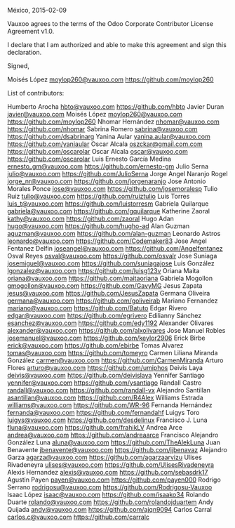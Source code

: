 México, 2015-02-09

Vauxoo agrees to the terms of the Odoo Corporate Contributor License Agreement v1.0.

I declare that I am authorized and able to make this agreement and sign this declaration.

Signed,

Moisés López moylop260@vauxoo.com https://github.com/moylop260

List of contributors:

Humberto Arocha hbto@vauxoo.com https://github.com/hbto
Javier Duran javier@vauxoo.com
Moisés López moylop260@vauxoo.com https://github.com/moylop260
Nhomar Hernández nhomar@vauxoo.com https://github.com/nhomar
Sabrina Romero sabrina@vauxoo.com https://github.com/dsabrinarg
Yanina Aular yanina.aular@vauxoo.com https://github.com/yaniaular
Oscar Alcala oszckar@gmail.com.com https://github.com/oscarolar
Oscar Alcala oscar@vauxoo.com https://github.com/oscarolar
Luis Ernesto García Medina ernesto_gm@vauxoo.com https://github.com/ernesto-gm
Julio Serna julio@vauxoo.com https://github.com/JulioSerna
Jorge Angel Naranjo Rogel jorge_nr@vauxoo.com https://github.com/jorgenaranjo
Jose Antonio Morales Ponce jose@vauxoo.com https://github.com/josemoralesp
Tulio Ruiz tulio@vauxoo.com https://github.com/ruiztulio
Luis Torres luis_t@vauxoo.com https://github.com/luistorresm
Gabriela Quilarque gabriela@vauxoo.com https://github.com/gquilarque
Katherine Zaoral kathy@vauxoo.com https://github.com/zaoral
Hugo Adan hugo@vauxoo.com https://github.com/hugho-ad
Alan Guzman aguzman@vauxoo.com https://github.com/alan-guzman
Leonardo Astros leonardo@vauxoo.com https://github.com/Codemaker83
Jose Angel Fentanez Delfin joseangel@vauxoo.com https://github.com/Angelfentanez
Osval Reyes osval@vauxoo.com https://github.com/osvalr
Jose Suniaga josemiguel@vauxoo.com https://github.com/suniagajose
Luis González lgonzalez@vauxoo.com https://github.com/luisg123v
Oriana Maita oriana@vauxoo.com https://github.com/maitaoriana
Gabriela Mogollon gmogollon@vauxoo.com https://github.com/GavyMG
Jesus Zapata jesus@vauxoo.com https://github.com/JesusZapata
Germana Oliveira germana@vauxoo.com https://github.com/goliveirab
Mariano Fernandez mariano@vauxoo.com https://github.com/Batuto
Edgar Rivero edgar@vauxoo.com https://github.com/egrivero
Edilianny Sánchez esanchez@vauxoo.com https://github.com/edy1192
Alexander Olivares alexander@vauxoo.com https://github.com/alxolivares
Jose Manuel Robles josemanuel@vauxoo.com https://github.com/keylor2906
Erick Birbe erick@vauxoo.com https://github.com/ebirbe
Tomas Alvarez tomas@vauxoo.com https://github.com/tomeyro
Carmen Liliana Miranda González carmen@vauxoo.com https://github.com/CarmenMiranda
Arturo Flores arturo@vauxoo.com https://github.com/umiphos
Deivis Laya deivis@vauxoo.com https://github.com/deivislaya
Yennifer Santiago yennifer@vauxoo.com https://github.com/ysantiago
Randall Castro randall@vauxoo.com https://github.com/randall-vx
Alejandro Santillan asantillan@vauxoo.com https://github.com/R4Alex
Williams Estrada williams@vauxoo.com https://github.com/WR-96
Fernanda Hernández fernanda@vauxoo.com https://github.com/fernandahf
Luigys Toro luigys@vauxoo.com https://github.com/desdelinux
Francisco J. Luna fluna@vauxoo.com https://github.com/frahikLV
Andrea Arce andrea@vauxoo.com https://github.com/andreaarce
Francisco Alejandro González Luna aluna@vauxoo.com https://github.com/TheAlekLuna
Juan Benavente jbenavente@vauxoo.com https://github.com/jjbenavaz
Alejandro Garza agarza@vauxoo.com https://github.com/agarzaarvizu
Ulises Rivadeneyra ulises@vauxoo.com https://github.com/UlisesRivadeneyra
Alexis Hernandez alexis@vauxoo.com https://github.com/sebasdrk17
Agustin Payen payen@vauxoo.com https://github.com/payen000
Rodrigo Serrano rodrigosu@vauxoo.com https://github.com/Rodrigosu-Vauxoo
Isaac López isaac@vauxoo.com https://github.com/isaako34
Rolando Duarte rolando@vauxoo.com https://github.com/rolandojduartem
Andy Quijada andy@vauxoo.com https://github.com/ajqn9094
Carlos Carral carlos.c@vauxoo.com https://github.com/carralc
